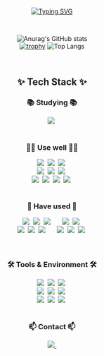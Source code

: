 <!--
## Hi there 👋


**sorakazae/sorakazae** is a ✨ _special_ ✨ repository because its `README.md` (this file) appears on your GitHub profile.

Here are some ideas to get you started:

- 🔭 I’m currently working on ...
- 🌱 I’m currently learning ...
- 👯 I’m looking to collaborate on ...
- 🤔 I’m looking for help with ...
- 💬 Ask me about ...
- 📫 How to reach me: ...
- 😄 Pronouns: ...
- ⚡ Fun fact: ...
-->
<div align="center">
<br>
  
[![Typing SVG](https://readme-typing-svg.demolab.com?font=Consolas&weight=500&size=40&pause=1000&color=02F6F7&center=true&vCenter=true&width=800&height=70&lines=Hi!%F0%9F%91%8B+I'm+SorakAzae%F0%9F%98%8A;%EC%95%88%EB%85%95%ED%95%98%EC%84%B8%EC%9A%94!%F0%9F%91%8B+%EC%A0%80%EB%8A%94+%EC%86%8C%EB%9D%BD%EC%95%84%EC%9E%AC+%EC%9E%85%EB%8B%88%EB%8B%A4%F0%9F%98%8A;%E3%81%93%E3%82%93%E3%81%AB%E3%81%A1%E3%81%AF%F0%9F%91%8B+%E7%A7%81%E3%81%AF%E3%82%BD%E3%83%A9%E3%82%AB%E3%82%BC%E3%81%A8%E7%94%B3%E3%81%97%E3%81%BE%E3%81%99%F0%9F%98%8A)](https://git.io/typing-svg)

<br>
</div>
<div align="center">
  
![Anurag's GitHub stats](https://github-readme-stats.vercel.app/api?username=sorakazae&show_icons=true&theme=radical)
<br>
[![trophy](https://github-profile-trophy.vercel.app/?username=sorakazae&theme=discord&rank=-C,-?&column=-1)](https://github.com/ryo-ma/github-profile-trophy)
![Top Langs](https://github-readme-stats.vercel.app/api/top-langs/?username=sorakazae&layout=compact)

<br>

<h2 align="center">✨ Tech Stack ✨</h2>
<h3 align="center">📚 Studying 📚</h3>
<div align="center">
  <img src="https://img.shields.io/badge/react-61DAFB.svg?style=for-the-badge&logo=react&logoColor=ffffff" />&nbsp;
</div><br>
<h3 align="center">🧑‍💻 Use well 🧑‍💻</h3>
<div align="center">
  <img src="https://img.shields.io/badge/javascript-F7DF1E.svg?style=for-the-badge&logo=javascript&logoColor=20232a" />&nbsp;
  <img src="https://img.shields.io/badge/html-E34F26.svg?style=for-the-badge&logo=html5&logoColor=white" />&nbsp;
  <img src="https://img.shields.io/badge/css-1572B6.svg?style=for-the-badge&logo=css3&logoColor=white" />&nbsp;
  <br>
  <img src="https://img.shields.io/badge/java-ff0000?style=for-the-badge&logo=openjdk&logoColor=ffffff" />&nbsp;
  <img src="https://img.shields.io/badge/spring%20boot-6DB33F?style=for-the-badge&logo=spring%20boot&logoColor=ffffff" />&nbsp;
  <img src="https://img.shields.io/badge/gradle-02303A?style=for-the-badge&logo=gradle&logoColor=ffffff" />&nbsp;
  <br>
  <img src="https://img.shields.io/badge/mysql-4479A1?style=for-the-badge&logo=mysql&logoColor=ffffff" />&nbsp;
  <img src="https://img.shields.io/badge/linux-fcc624?style=for-the-badge&logo=linux&logoColor=000000" />&nbsp;
  <img src="https://img.shields.io/badge/docker-2496ED?style=for-the-badge&logo=docker&logoColor=ffffff" />&nbsp;
  <img src="https://img.shields.io/badge/github%20actions-2088ff?style=for-the-badge&logo=github%20actions&logoColor=ffffff" />&nbsp;
  
</div><br>
<h3 align="center">💾 Have used 💾</h3>
<div align="center">
  <img src="https://img.shields.io/badge/c-A8B9CC?style=for-the-badge&logo=c&logoColor=ffffff" />&nbsp;
  <img src="https://img.shields.io/badge/c++-00599C?style=for-the-badge&logo=c%2b%2b&logoColor=ffffff" />&nbsp;
  <img src="https://img.shields.io/badge/arduino-00878F?style=for-the-badge&logo=arduino&logoColor=ffffff" />&nbsp;
  &emsp;
  <img src="https://img.shields.io/badge/python-3670A0?style=for-the-badge&logo=python&logoColor=ffdd54" />&nbsp;
  <img src="https://img.shields.io/badge/django-092e20?style=for-the-badge&logo=django&logoColor=FFFFFF" />&nbsp;
  <br>
  <img src="https://img.shields.io/badge/oracleDB-9999aa?style=for-the-badge&logo=oracledb&logoColor=ffffff" />&nbsp;
  <img src="https://img.shields.io/badge/jsp-ee4444?style=for-the-badge&logo=openjdk&logoColor=FFFFFF" />&nbsp;
  <img src="https://img.shields.io/badge/apache%20tomcat-f8dc75?style=for-the-badge&logo=apache%20tomcat&logoColor=000000" />&nbsp;
  &emsp;
  <img src="https://img.shields.io/badge/php-777bb4?style=for-the-badge&logo=php&logoColor=FFFFFF" />&nbsp;
  <img src="https://img.shields.io/badge/apache%20httpd-D22128?style=for-the-badge&logo=apache&logoColor=FFFFFF" />&nbsp;
  <img src="https://img.shields.io/badge/xampp-fb7a24?style=for-the-badge&logo=xampp&logoColor=FFFFFF" />&nbsp;
</div><br>

<br>

<h3 align="center">🛠 Tools & Environment 🛠</h3>
<div align="center">
  <img src="https://img.shields.io/badge/git-F05033.svg?style=for-the-badge&logo=git&logoColor=white" />&nbsp
  <img src="https://img.shields.io/badge/github-181717.svg?style=for-the-badge&logo=github&logoColor=white" />&nbsp
  <img src="https://img.shields.io/badge/Notion-F3F3F3.svg?style=for-the-badge&logo=notion&logoColor=black" />&nbsp
  <br>
  <img src="https://img.shields.io/badge/vim-019733.svg?style=for-the-badge&logo=vim&logoColor=FFFFFF" />&nbsp
  <img src="https://img.shields.io/badge/VSCode-2F80ED.svg?style=for-the-badge&logo=vscodium&logoColor=FFFFFF" />&nbsp
  <img src="https://img.shields.io/badge/DBeaver-382923.svg?style=for-the-badge&logo=dbeaver&logoColor=FFFFFF" />&nbsp
  <br>
  <img src="https://img.shields.io/badge/portainer-13bef9.svg?style=for-the-badge&logo=portainer&logoColor=FFFFFF" />&nbsp
  <img src="https://img.shields.io/badge/truenas-0095d5?style=for-the-badge&logo=truenas&logoColor=ffffff" />&nbsp
  <img src="https://img.shields.io/badge/cloudflare-f38020?style=for-the-badge&logo=cloudflare&logoColor=ffffff" />&nbsp
</div>

<br>

<h3 align="center">📫 Contact 📫</h3>
<div align="center">
  <a href="mailto:sorakazae@gmail.com">
    <img
      src="https://img.shields.io/badge/sorakazae@gmail.com-D14836?style=for-the-badge&logo=gmail&logoColor=white"/>&nbsp
  </a>
</div>
